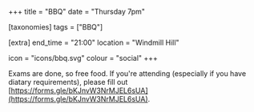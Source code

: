+++
title = "BBQ"
date = "Thursday 7pm"

[taxonomies]
tags = ["BBQ"]

[extra]
end_time = "21:00"
location = "Windmill Hill"

icon = "icons/bbq.svg"
colour = "social"
+++

Exams are done, so free food. If you're attending (especially if you have diatary requirements), please fill out [https://forms.gle/bKJnvW3NrMJEL6sUA](https://forms.gle/bKJnvW3NrMJEL6sUA).